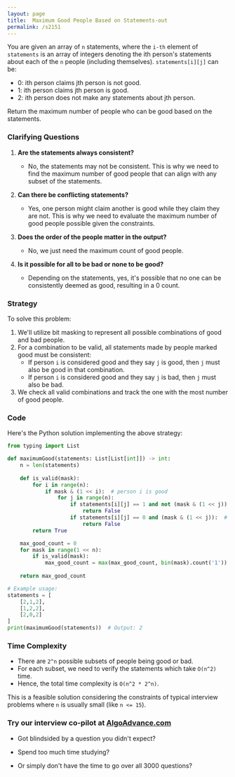 ```yaml
---
layout: page
title:  Maximum Good People Based on Statements-out
permalink: /s2151
---
```

You are given an array of `n` statements, where the `i-th` element of `statements` is an array of integers denoting the ith person's statements about each of the `n` people (including themselves). `statements[i][j]` can be:
- 0: ith person claims jth person is not good.
- 1: ith person claims jth person is good.
- 2: ith person does not make any statements about jth person.

Return the maximum number of people who can be good based on the statements.

### Clarifying Questions
1. **Are the statements always consistent?**
   - No, the statements may not be consistent. This is why we need to find the maximum number of good people that can align with any subset of the statements.
   
2. **Can there be conflicting statements?**
   - Yes, one person might claim another is good while they claim they are not. This is why we need to evaluate the maximum number of good people possible given the constraints.

3. **Does the order of the people matter in the output?**
   - No, we just need the maximum count of good people.

4. **Is it possible for all to be bad or none to be good?**
   - Depending on the statements, yes, it's possible that no one can be consistently deemed as good, resulting in a 0 count.

### Strategy
To solve this problem:
1. We'll utilize bit masking to represent all possible combinations of good and bad people.
2. For a combination to be valid, all statements made by people marked good must be consistent:
   - If person `i` is considered good and they say `j` is good, then `j` must also be good in that combination.
   - If person `i` is considered good and they say `j` is bad, then `j` must also be bad.
3. We check all valid combinations and track the one with the most number of good people.

### Code
Here's the Python solution implementing the above strategy:

```python
from typing import List

def maximumGood(statements: List[List[int]]) -> int:
    n = len(statements)
    
    def is_valid(mask):
        for i in range(n):
            if mask & (1 << i):  # person i is good
                for j in range(n):
                    if statements[i][j] == 1 and not (mask & (1 << j)):  # should be good but is not
                        return False
                    if statements[i][j] == 0 and (mask & (1 << j)):  # should be bad but is not
                        return False
        return True

    max_good_count = 0
    for mask in range(1 << n):
        if is_valid(mask):
            max_good_count = max(max_good_count, bin(mask).count('1'))
    
    return max_good_count

# Example usage:
statements = [
    [2,1,2],
    [1,2,2],
    [2,0,2]
]
print(maximumGood(statements))  # Output: 2
```

### Time Complexity
- There are `2^n` possible subsets of people being good or bad.
- For each subset, we need to verify the statements which take `O(n^2)` time.
- Hence, the total time complexity is `O(n^2 * 2^n)`.

This is a feasible solution considering the constraints of typical interview problems where `n` is usually small (like `n <= 15`).


### Try our interview co-pilot at [AlgoAdvance.com](https://algoAdvance.com)

- Got blindsided by a question you didn't expect?

- Spend too much time studying?

- Or simply don't have the time to go over all 3000 questions?

